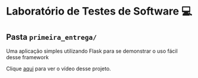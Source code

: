# Laboratório de Testes de Software :computer:

## Pasta `primeira_entrega/`

Uma aplicação simples utilizando Flask para se demonstrar o uso fácil desse framework

Clique [aqui]((https://youtu.be/G15WTa3zqcs)) para ver o vídeo desse projeto.
